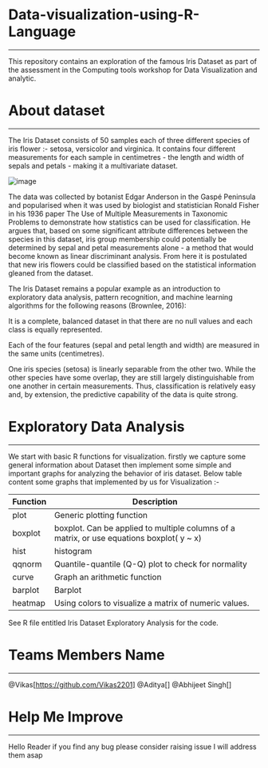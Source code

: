 # Data-visualization-using-R-Language
------------------------------------------------------------------------------------------------------------

This repository contains an exploration of the famous Iris Dataset as part of the assessment in the Computing tools workshop for Data Visualization and analytic.

# About dataset
--------------------------------------------------------------------------------------------------------

The Iris Dataset consists of 50 samples each of three different species of iris flower :- setosa, versicolor and virginica. It contains four different measurements for each sample in centimetres - the length and width of sepals and petals - making it a multivariate dataset.

![image](https://user-images.githubusercontent.com/76476273/163722807-06531c0d-d49b-4c14-905f-d24fd74296d0.png)

The data was collected by botanist Edgar Anderson in the Gaspé Peninsula and popularised when it was used by biologist and statistician Ronald Fisher in his 1936 paper The Use of Multiple Measurements in Taxonomic Problems to demonstrate how statistics can be used for classification. He argues that, based on some significant attribute differences between the species in this dataset, iris group membership could potentially be determined by sepal and petal measurements alone - a method that would become known as linear discriminant analysis. From here it is postulated that new iris flowers could be classified based on the statistical information gleaned from the dataset.

The Iris Dataset remains a popular example as an introduction to exploratory data analysis, pattern recognition, and machine learning algorithms for the following reasons (Brownlee, 2016):

It is a complete, balanced dataset in that there are no null values and each class is equally represented.

Each of the four features (sepal and petal length and width) are measured in the same units (centimetres).

One iris species (setosa) is linearly separable from the other two. While the other species have some overlap, they are still largely distinguishable from one another in certain measurements. Thus, classification is relatively easy and, by extension, the predictive capability of the data is quite strong.

# Exploratory Data Analysis
---------------------------------------------------------------------------------------------------------------------

We start with basic R functions for visualization. firstly we capture some general information about Dataset then implement some simple and important graphs for analyzing the behavior of iris dataset. Below table content some graphs that implemented by us for Visualization :-
  
  Function   |  Description
  -----------|---------------------------------------------
  plot       | Generic plotting function
  boxplot	   | boxplot. Can be applied to multiple columns of a matrix, or use equations boxplot( y ~ x)
  hist	     | histogram
  qqnorm	   | Quantile-quantile (Q-Q) plot to check for normality
 curve	     | Graph an arithmetic function
 barplot	   | Barplot
 heatmap	   | Using colors to visualize a matrix of numeric values.

See R file entitled Iris Dataset Exploratory Analysis for the code.

# Teams Members Name
------------------------------------------------------------------------------

  @Vikas[https://github.com/Vikas2201]
  @Aditya[]
  @Abhijeet Singh[]

# Help Me Improve
---------------------------------------------------------------------------------------

Hello Reader if you find any bug please consider raising issue I will address them asap
